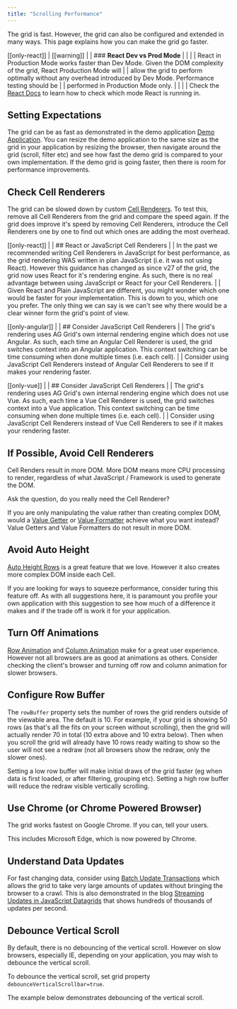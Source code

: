 ```yaml
---
title: "Scrolling Performance"
---
```


The grid is fast. However, the grid can also be configured and extended in many ways. This page explains how you can make the grid go faster.

[[only-react]]
| [[warning]]
| | ### **React Dev vs Prod Mode**
| |
| | React in Production Mode works faster than Dev Mode. Given the DOM complexity of the grid, React Production Mode will
| | allow the grid to perform optimally without any overhead introduced by Dev Mode. Performance testing should be
| | performed in Production Mode only.
| |
| | Check the [React Docs](https://reactjs.org/docs/optimizing-performance.html) to learn how to check which mode React is running in.

## Setting Expectations

The grid can be as fast as demonstrated in the demo application [Demo Application](../../example.php). You can resize the demo application to the same size as the grid in your application by resizing the browser, then navigate around the grid (scroll, filter etc) and see how fast the demo grid is compared to your own implementation. If the demo grid is going faster, then there is room for performance improvements.

## Check Cell Renderers

The grid can be slowed down by custom [Cell Renderers](/component-cell-renderer/). To test this, remove all Cell Renderers from the grid and compare the speed again. If the grid does improve it's speed by removing Cell Renderers, introduce the Cell Renderers one by one to find out which ones are adding the most overhead.

[[only-react]]
|
| ## React or JavaScript Cell Renderers
|
| In the past we recommended writing Cell Renderers in JavaScript for best performance, as the grid rendering WAS written in plan JavaScript (i.e. it was not using React). However this guidance has changed as since v27 of the grid, the grid now uses React for it's rendering engine. As such, there is no real advantage between using JavaScript or React for your Cell Renderers.
|
| Given React and Plain JavaScript are different, you might wonder which one would be faster for your implementation. This is down to you, which one you prefer. The only thing we can say is we can't see why there would be a clear winner form the grid's point of view.

[[only-angular]]
|
| ## Consider JavaScript Cell Renderers
|
| The grid's rendering uses AG Grid's own internal rendering engine which does not use Angular. As such, each time an Angular Cell Renderer is used, the grid switches context into an Angular application. This context switching can be time consuming when done multiple times (i.e. each cell).
|
| Consider using JavaScript Cell Renderers instead of Angular Cell Renderers to see if it makes your rendering faster.

[[only-vue]]
|
| ## Consider JavaScript Cell Renderers
|
| The grid's rendering uses AG Grid's own internal rendering engine which does not use Vue. As such, each time a Vue Cell Renderer is used, the grid switches context into a Vue application. This context switching can be time consuming when done multiple times (i.e. each cell).
|
| Consider using JavaScript Cell Renderers instead of Vue Cell Renderers to see if it makes your rendering faster.

## If Possible, Avoid Cell Renderers

Cell Renders result in more DOM. More DOM means more CPU processing to render, regardless of what JavaScript / Framework is used to generate the DOM.

Ask the question, do you really need the Cell Renderer?

If you are only manipulating the value rather than creating complex DOM, would a [Value Getter](../value-getters/) or [Value Formatter](../value-formatters/) achieve what you want instead? Value Getters and Value Formatters do not result in more DOM.

## Avoid Auto Height

[Auto Height Rows](../row-height/#auto-row-height) is a great feature that we love. However it also creates more complex DOM inside each Cell.

If you are looking for ways to squeeze performance, consider turing this feature off. As with all suggestions here, it is paramount you profile your own application with this suggestion to see how much of a difference it makes and if the trade off is work it for your application.

## Turn Off Animations

[Row Animation](../row-animation/) and [Column Animation](../column-moving/#moving-animation) make for a great user experience. However not all browsers are as good at animations as others. Consider checking the client's browser and turning off row and column animation for slower browsers.

## Configure Row Buffer

The `rowBuffer` property sets the number of rows the grid renders outside of the viewable area. The default is 10. For example, if your grid is showing 50 rows (as that's all the fits on your screen without scrolling), then the grid will actually render 70 in total (10 extra above and 10 extra below). Then when you scroll the grid will already have 10 rows ready waiting to show so the user will not see a redraw (not all browsers show the redraw, only the slower ones).

Setting a low row buffer will make initial draws of the grid faster (eg when data is first loaded, or after filtering, grouping etc). Setting a high row buffer will reduce the redraw visible vertically scrolling.

## Use Chrome (or Chrome Powered Browser)

The grid works fastest on Google Chrome. If you can, tell your users.

This includes Microsoft Edge, which is now powered by Chrome.

## Understand Data Updates

For fast changing data, consider using [Batch Update Transactions](/data-update-high-frequency/) which allows the grid to take very large amounts of updates without bringing the browser to a crawl. This is also demonstrated in the blog
[Streaming Updates in JavaScript Datagrids](https://medium.com/ag-grid/how-to-test-for-the-best-html5-grid-for-streaming-updates-53545bb9256a) that shows hundreds of thousands of updates per second.

## Debounce Vertical Scroll

By default, there is no debouncing of the vertical scroll. However on slow browsers, especially IE, depending on your application, you may wish to debounce the vertical scroll.

To debounce the vertical scroll, set grid property `debounceVerticalScrollbar=true`.

The example below demonstrates debouncing of the vertical scroll.

<grid-example title='Debounce Vertical Scroll' name='debounce-vertical-scroll' type='generated'></grid-example>
